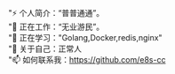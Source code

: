 "⚡ 个人简介：“普普通通”。<br>
"🔭 正在工作：“无业游民”。<br>
"🌱 正在学习："Golang,Docker,redis,nginx"<br> 
"💬 关于自己：正常人<br>
"📫 如何联系我：https://github.com/e8s-cc<br>
